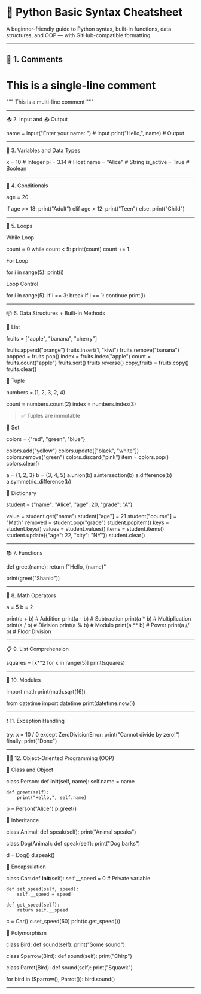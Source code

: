 # 🐍 Python Basic Syntax Cheatsheet

A beginner-friendly guide to Python syntax, built-in functions, data structures, and OOP — with GitHub-compatible formatting.

---

## 📝 1. Comments

# This is a single-line comment

"""
This is a
multi-line comment
"""


---

📥 2. Input and 📤 Output

name = input("Enter your name: ")  # Input
print("Hello,", name)              # Output


---

🔢 3. Variables and Data Types

x = 10              # Integer
pi = 3.14           # Float
name = "Alice"      # String
is_active = True    # Boolean


---

🔀 4. Conditionals

age = 20

if age >= 18:
    print("Adult")
elif age > 12:
    print("Teen")
else:
    print("Child")


---

🔁 5. Loops

While Loop

count = 0
while count < 5:
    print(count)
    count += 1

For Loop

for i in range(5):
    print(i)

Loop Control

for i in range(5):
    if i == 3:
        break
    if i == 1:
        continue
    print(i)


---

📦 6. Data Structures + Built-in Methods

🔹 List

fruits = ["apple", "banana", "cherry"]

fruits.append("orange")
fruits.insert(1, "kiwi")
fruits.remove("banana")
popped = fruits.pop()
index = fruits.index("apple")
count = fruits.count("apple")
fruits.sort()
fruits.reverse()
copy_fruits = fruits.copy()
fruits.clear()

🔹 Tuple

numbers = (1, 2, 3, 2, 4)

count = numbers.count(2)
index = numbers.index(3)

> ✅ Tuples are immutable



🔹 Set

colors = {"red", "green", "blue"}

colors.add("yellow")
colors.update(["black", "white"])
colors.remove("green")
colors.discard("pink")
item = colors.pop()
colors.clear()

a = {1, 2, 3}
b = {3, 4, 5}
a.union(b)
a.intersection(b)
a.difference(b)
a.symmetric_difference(b)

🔹 Dictionary

student = {"name": "Alice", "age": 20, "grade": "A"}

value = student.get("name")
student["age"] = 21
student["course"] = "Math"
removed = student.pop("grade")
student.popitem()
keys = student.keys()
values = student.values()
items = student.items()
student.update({"age": 22, "city": "NY"})
student.clear()


---

📚 7. Functions

def greet(name):
    return f"Hello, {name}"

print(greet("Shanid"))


---

🧮 8. Math Operators

a = 5
b = 2

print(a + b)   # Addition
print(a - b)   # Subtraction
print(a * b)   # Multiplication
print(a / b)   # Division
print(a % b)   # Modulo
print(a ** b)  # Power
print(a // b)  # Floor Division


---

📋 9. List Comprehension

squares = [x**2 for x in range(5)]
print(squares)


---

🧰 10. Modules

import math
print(math.sqrt(16))

from datetime import datetime
print(datetime.now())


---

❗ 11. Exception Handling

try:
    x = 10 / 0
except ZeroDivisionError:
    print("Cannot divide by zero!")
finally:
    print("Done")


---

👨‍💻 12. Object-Oriented Programming (OOP)

🔸 Class and Object

class Person:
    def __init__(self, name):
        self.name = name

    def greet(self):
        print("Hello,", self.name)

p = Person("Alice")
p.greet()

🔸 Inheritance

class Animal:
    def speak(self):
        print("Animal speaks")

class Dog(Animal):
    def speak(self):
        print("Dog barks")

d = Dog()
d.speak()

🔸 Encapsulation

class Car:
    def __init__(self):
        self.__speed = 0   # Private variable

    def set_speed(self, speed):
        self.__speed = speed

    def get_speed(self):
        return self.__speed

c = Car()
c.set_speed(60)
print(c.get_speed())

🔸 Polymorphism

class Bird:
    def sound(self):
        print("Some sound")

class Sparrow(Bird):
    def sound(self):
        print("Chirp")

class Parrot(Bird):
    def sound(self):
        print("Squawk")

for bird in (Sparrow(), Parrot()):
    bird.sound()


---
